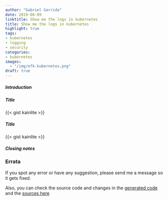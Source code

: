 ```yaml
---
author: "Gabriel Garrido"
date: 2019-06-09
linktitle: Show me the logs in kubernetes
title: Show me the logs in kubernetes
highlight: true
tags:
- kubernetes
- logging
- security
categories:
- kubernetes
images:
  - "/img/efk-kubernetes.png"
draft: true
---
```


##### **Introduction**

##### **Title**
{{< gist kainlite  >}}

##### **Title**
{{< gist kainlite  >}}

##### **Closing notes**

### Errata
If you spot any error or have any suggestion, please send me a message so it gets fixed.

Also, you can check the source code and changes in the [generated code](https://github.com/kainlite/kainlite.github.io) and the [sources here](https://github.com/kainlite/blog)
